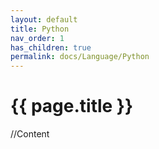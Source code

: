 ```yaml
---
layout: default
title: Python
nav_order: 1
has_children: true
permalink: docs/Language/Python
---
```


{{ page.title }}
======================

//Content